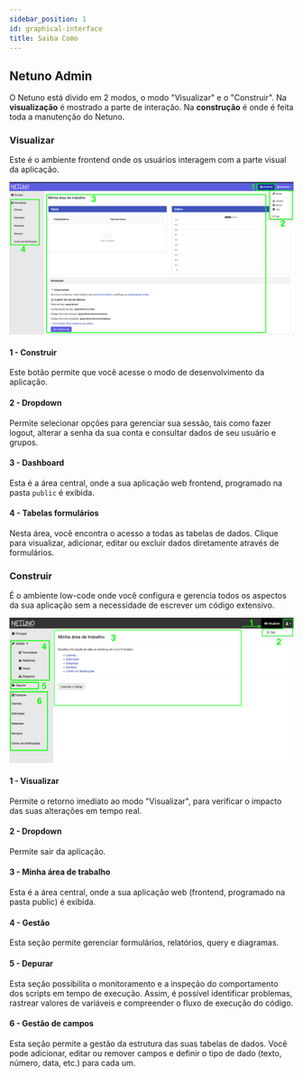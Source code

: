 ```yaml
---
sidebar_position: 1
id: graphical-interface
title: Saiba Como
---
```

## Netuno Admin

O Netuno está divido em 2 modos, o modo "Visualizar" e o "Construir". Na **visualização** é mostrado a parte de interação. Na **construção** é onde é feita toda a manutenção do Netuno.

### Visualizar

Este é o ambiente frontend onde os usuários interagem com a parte visual da aplicação.

![visualizar.png](static/docs/assets/academy/saiba_como/visualizar.png)  

#### 1 - Construir

Este botão permite que você acesse o modo de desenvolvimento da aplicação.

#### 2 - Dropdown

 Permite selecionar opções para gerenciar sua sessão, tais como fazer logout, alterar a senha da sua conta e consultar dados de seu usuário e grupos.


#### 3 - Dashboard

Esta é a área central, onde a sua aplicação web frontend, programado na pasta `public` é exibida.

#### 4 - Tabelas formulários

Nesta área, você encontra o acesso a todas as tabelas de dados. Clique para visualizar, adicionar, editar ou excluir dados diretamente através de formulários.

### Construir

É o ambiente low-code onde você configura e gerencia todos os aspectos da sua aplicação sem a necessidade de escrever um código extensivo.

![construir.png](static/docs/assets/academy/saiba_como/construir.png)  

#### 1 - Visualizar

Permite o retorno imediato ao modo "Visualizar", para verificar o impacto das suas alterações em tempo real.

#### 2 - Dropdown

Permite sair da aplicação.

#### 3 -  Minha área de trabalho

Esta é a área central, onde a sua aplicação web (frontend, programado na pasta public) é exibida. 

#### 4 - Gestão

Esta seção permite gerenciar formulários, relatórios, query e diagramas.

#### 5 - Depurar

Esta seção possibilita o monitoramento e a inspeção do comportamento dos scripts em tempo de execução. Assim, é possível identificar problemas, rastrear valores de variáveis e compreender o fluxo de execução do código.

#### 6 - Gestão de campos

Esta seção permite a gestão da estrutura das suas tabelas de dados. Você pode adicionar, editar ou remover campos e definir o tipo de dado (texto, número, data, etc.) para cada um.
